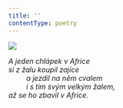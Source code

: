 ```yaml
---
title: ''
contentType: poetry
---
```


<section>

![](../Images/071.jpg)

_A jeden chlápek v Africe  
si z žalu koupil zajíce  
         a jezdil na něm cvalem  
         i s tím svým velkým žalem,  
až se ho zbavil v Africe._

</section>
